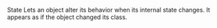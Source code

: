 State 
Lets an object alter its behavior when its internal state changes. It appears as if the object changed its class.
